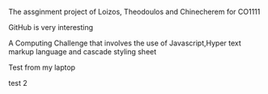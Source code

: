 The assginment project of Loizos, Theodoulos and Chinecherem for CO1111 

GitHub is very interesting

A Computing Challenge that involves the use of Javascript,Hyper text markup language and cascade styling sheet

Test from my laptop

test 2
